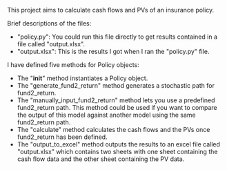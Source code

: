 This project aims to calculate cash flows and PVs of an insurance policy.

Brief descriptions of the files:
- "policy.py": You could run this file directly to get results contained in a file called "output.xlsx".
- "output.xlsx": This is the results I got when I ran the "policy.py" file.

I have defined five methods for Policy objects:
- The "__init__" method instantiates a Policy object.
- The "generate_fund2_return" method generates a stochastic path for fund2_return.
- The "manually_input_fund2_return" method lets you use a predefined fund2_return path. This method could be used if you want to compare the output of this model against another model using the same fund2_return path.
- The "calculate" method calculates the cash flows and the PVs once fund2_return has been defined.
- The "output_to_excel" method outputs the results to an excel file called "output.xlsx" which contains two sheets with one sheet containing the cash flow data and the other sheet containing the PV data.

